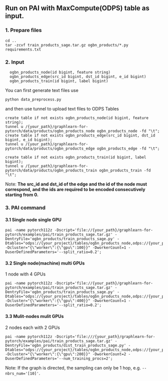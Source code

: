 ## Run on PAI with MaxCompute(ODPS) table as input.

### 1. Prepare files
```
cd ..
tar -zcvf train_products_sage.tar.gz ogbn_products/*.py requirements.txt
```


### 2. Input
```
  ogbn_products_node(id bigint, feature string)
  ogbn_products_edge(src_id bigint, dst_id bigint, e_id bigint)
  ogbn_products_train(id bigint, label bigint)
```
You can first generate text files use
```
python data_preprocess.py
```

and then use tunnel to upload text files to ODPS Tables
```
create table if not exists ogbn_products_node(id bigint, feature string);
tunnel u /{your_path}/graphlearn-for-pytorch/data/products/ogbn_products_node ogbn_products_node -fd "\t";
create table if not exists ogbn_products_edge(src_id bigint, dst_id bigint, e_id bigint);
tunnel u /{your_path}/graphlearn-for-pytorch/data/products/ogbn_products_edge ogbn_products_edge -fd "\t";

create table if not exists ogbn_products_train(id bigint, label bigint);
tunnel u /{your_path}/graphlearn-for-pytorch/data/products/ogbn_products_train ogbn_products_train -fd "\t";
```

Note: **The src_id and dst_id of the edge and the id of the node must correspond,
and the ids are required to be encoded consecutively starting from 0.**


### 3. PAI command
#### 3.1 Single node single GPU

```
pai -name pytorch112z -Dscript='file://{your_path}/graphlearn-for-pytorch/examples/pai/train_products_sage.tar.gz' -DentryFile='ogbn_products/train_products_sage.py' -Dtables="odps://{your_project}/tables/ogbn_products_node,odps://{your_project}/tables/ogbn_products_edge,odps://{your_project}/tables/ogbn_products_train" -Dcluster="{\"worker\":{\"gpu\":100}}" -DworkerCount=1 -DuserDefinedParameters='--split_ratio=0.2';
```

#### 3.2 Single node(machine) multi GPUs
1 node with 4 GPUs

```
pai -name pytorch112z -Dscript='file://{your_path}/graphlearn-for-pytorch/examples/pai/train_products_sage.tar.gz' -DentryFile='ogbn_products/train_products_sage.py' -Dtables="odps://{your_project}/tables/ogbn_products_node,odps://{your_project}/tables/ogbn_products_edge,odps://{your_project}/tables/ogbn_products_train" -Dcluster="{\"worker\":{\"gpu\":400}}" -DworkerCount=1 -DuserDefinedParameters='--split_ratio=0.2';
```

#### 3.3 Mulit-nodes mulit GPUs
2 nodes each with 2 GPUs

```
pai -name pytorch112z -Dscript='file:///{your_path}/graphlearn-for-pytorch/examples/pai/train_products_sage.tar.gz' -DentryFile='ogbn_products/dist_train_products_sage.py' -Dtables="odps://{your_project}/tables/ogbn_products_node,odps://{your_project}/tables/ogbn_products_edge,odps://{your_project}/tables/ogbn_products_train" -Dcluster="{\"worker\":{\"gpu\":200}}" -DworkerCount=2 -DuserDefinedParameters='--num_training_procs=2';
```

Note: If the graph is directed, the sampling can only be 1 hop, e.g. `--nbrs_num='[10]'`.
